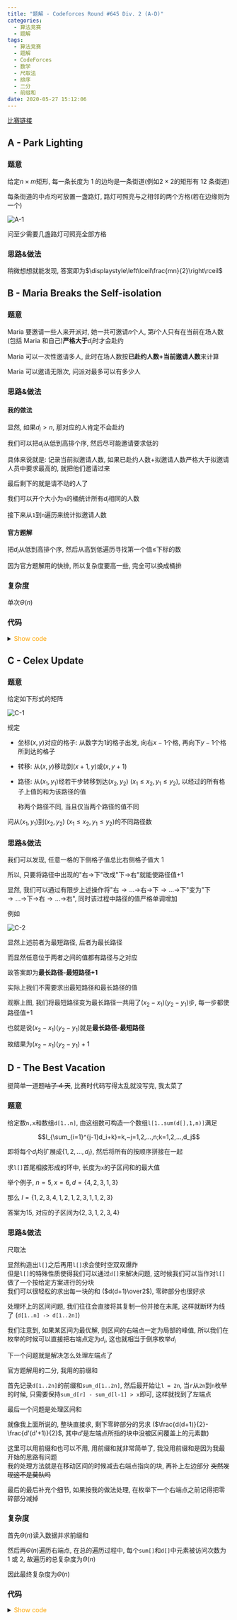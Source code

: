 ```yaml
---
title: "题解 - Codeforces Round #645 Div. 2 (A-D)"
categories:
  - 算法竞赛
  - 题解
tags:
  - 算法竞赛
  - 题解
  - CodeForces
  - 数学
  - 尺取法
  - 排序
  - 二分
  - 前缀和
date: 2020-05-27 15:12:06
---
```


[比赛链接](https://codeforces.com/contest/1358)

<!-- more -->

## A - Park Lighting

### 题意

给定$n\times m$矩形, 每一条长度为 1 的边均是一条街道(例如$2\times2$的矩形有 12 条街道)

每条街道的中点均可放置一盏路灯, 路灯可照亮与之相邻的两个方格(若在边缘则为一个)

![A-1](A-1.bmp)

问至少需要几盏路灯可照亮全部方格

### 思路&做法

稍微想想就能发现, 答案即为$\displaystyle\left\lceil\frac{mn}{2}\right\rceil$

## B - Maria Breaks the Self-isolation

### 题意

Maria 要邀请一些人来开派对, 她一共可邀请$n$个人, 第$i$个人只有在当前在场人数(包括 Maria 和自己)**严格大于**$d_i$时才会赴约

Maria 可以一次性邀请多人, 此时在场人数按**已赴约人数+当前邀请人数**来计算

Maria 可以邀请无限次, 问派对最多可以有多少人

### 思路&做法

#### 我的做法

显然, 如果$d_i>n$, 那对应的人肯定不会赴约

我们可以把$d_i$从低到高排个序, 然后尽可能邀请要求低的

具体来说就是: 记录当前拟邀请人数, 如果已赴约人数+拟邀请人数严格大于拟邀请人员中要求最高的, 就把他们邀请过来

最后剩下的就是请不动的人了

我们可以开个大小为`n`的桶统计所有$d_i$相同的人数

接下来从`1`到`n`遍历来统计拟邀请人数

#### 官方题解

把$d_i$从低到高排个序, 然后从高到低遍历寻找第一个值$\leqslant$下标的数

因为官方题解用的快排, 所以复杂度要高一些, 完全可以换成桶排

### 复杂度

单次$\Theta(n)$

### 代码

<details>
<summary><font color='orange'>Show code</font></summary>

{% icodeweb cpa_cpp title:CodeForces_1358B CodeForces/1358B/0.cpp %}

</details>

## C - Celex Update

### 题意

给定如下形式的矩阵

![C-1](C-1.bmp)

规定

- 坐标$(x,y)$对应的格子: 从数字为$1$的格子出发, 向右$x-1$个格, 再向下$y-1$个格所到达的格子
- 转移: 从$(x,y)$移动到$(x+1,y)$或$(x,y+1)$
- 路径: 从$(x_1,y_1)$经若干步转移到达$(x_2,y_2)~(x_1\leqslant x_2,y_1\leqslant y_2)$, 以经过的所有格子上值的和为该路径的值

  称两个路径不同, 当且仅当两个路径的值不同

问从$(x_1,y_1)$到$(x_2,y_2)~(x_1\leqslant x_2,y_1\leqslant y_2)$的不同路径数

### 思路&做法

我们可以发现, 任意一格的下侧格子值总比右侧格子值大 1

所以, 只要将路径中出现的"右$\to$下"改成"下$\to$右"就能使路径值+1

显然, 我们可以通过有限步上述操作将"右$\to...\to$右$\to$下$\to...\to$下"变为"下$\to...\to$下$\to$右$\to...\to$右", 同时该过程中路径的值严格单调增加

例如

![C-2](C-2.bmp)

显然上述前者为最短路径, 后者为最长路径

而显然任意位于两者之间的值都有路径与之对应

故答案即为**最长路径-最短路径+1**

实际上我们不需要求出最短路径和最长路径的值

观察上图, 我们将最短路径变为最长路径一共用了$(x_2-x_1)(y_2-y_1)$步, 每一步都使路径值+1

也就是说$(x_2-x_1)(y_2-y_1)$就是**最长路径-最短路径**

故结果为$(x_2-x_1)(y_2-y_1)+1$

## D - The Best Vacation

挺简单一道题~~咕了 4 天~~, 比赛时代码写得太乱就没写完, 我太菜了

### 题意

给定数`n,x`和数组`d[1..n]`, 由这组数可构造一个数组`l[1..sum(d[],1,n)]`满足

$$l_{\sum_{i=1}^{j-1}d_i+k}=k,~j=1,2,...,n;k=1,2,...,d_j$$

即将每个$d_i$均扩展成$\{1,2,...,d_i\}$, 然后将所有的按顺序拼接在一起

求`l[]`首尾相接形成的环中, 长度为`x`的子区间和的最大值

举个例子, $n=5, x=6,d=\{4,2,3,1,3\}$

那么 $l=\{1,2,3,4,1,2,1,2,3,1,1,2,3\}$

答案为$15$, 对应的子区间为$\{2,3,1,2,3,4\}$

### 思路&做法

尺取法

显然构造出`l[]`之后再用`l[]`求会使时空双双爆炸  
但是`l[]`的特殊性质使得我们可以通过`d[]`来解决问题, 这时候我们可以当作对`l[]`做了一个按给定方案进行的分块  
我们可以很轻松的求出每一块的和 ($d(d+1)\over2$), 零碎部分也很好求

处理环上的区间问题, 我们往往会直接将其复制一份并接在末尾, 这样就断环为线了 (`d[1..n] -> d[1..2n]`)

我们注意到, 如果某区间为最优解, 则区间的右端点一定为局部的峰值, 所以我们在枚举的时候可以直接把右端点定为$d_i$, 这也就相当于倒序枚举$d_i$

下一个问题就是解决怎么处理左端点了

官方题解用的二分, 我用的前缀和

首先记录`d[1..2n]`的前缀和`sum_d[1..2n]`, 然后最开始让`l = 2n`, 当`r`从`2n`到`n`枚举的时候, 只需要保持`sum_d[r] - sum_d[l-1] > x`即可, 这样就找到了左端点

最后一个问题是处理区间和

就像我上面所说的, 整块直接求, 剩下零碎部分的另求 ($\frac{d(d+1)}{2}-\frac{d'(d'+1)}{2}$, 其中$d'$是左端点所指的块中没被区间覆盖上的元素数)

这里可以用前缀和也可以不用, 用前缀和就非常简单了, 我没用前缀和是因为我最开始的思路有问题  
我的处理方法就是在移动区间的时候减去右端点指向的块, 再补上左边部分
~~突然发现这不是莫队吗~~

最后的最后补充个细节, 如果按我的做法处理, 在枚举下一个右端点之前记得把零碎部分减掉

### 复杂度

首先$\Theta(n)$读入数据并求前缀和

然后再$\Theta(n)$遍历右端点, 在总的遍历过程中, 每个`sum[]`和`d[]`中元素被访问次数为 1 或 2, 故遍历的总复杂度为$\Theta(n)$

因此最终复杂度为$\Theta(n)$

### 代码

<details>
<summary><font color='orange'>Show code</font></summary>

{% icodeweb cpa_cpp title:CodeForces_1358D CodeForces/1358D/0.cpp %}

</details>
